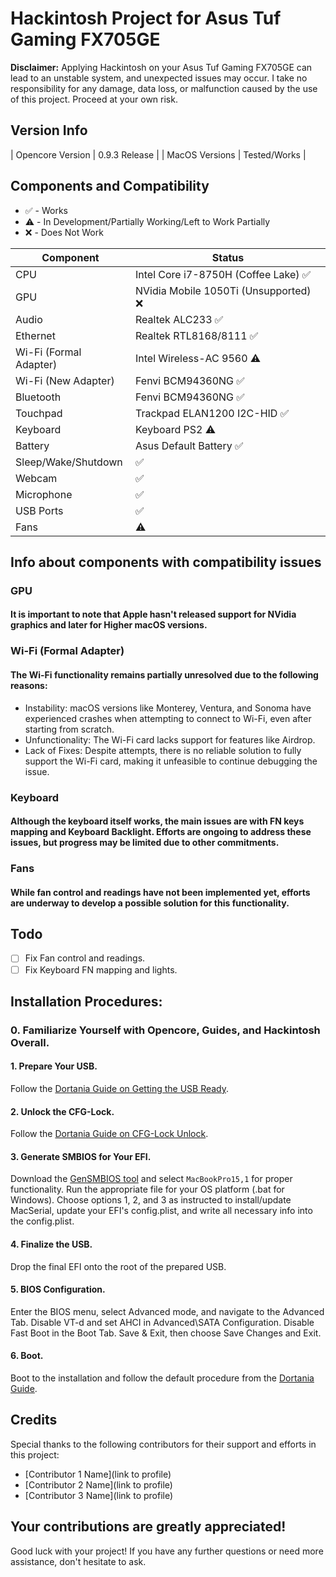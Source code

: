 # Hackintosh Project for Asus Tuf Gaming FX705GE

**Disclaimer:**
Applying Hackintosh on your Asus Tuf Gaming FX705GE can lead to an unstable system, and unexpected issues may occur. I take no responsibility for any damage, data loss, or malfunction caused by the use of this project. Proceed at your own risk.

## Version Info

| Opencore Version  | 0.9.3 Release      |
| MacOS Versions    | Tested/Works       |

## Components and Compatibility

- ✅ - Works
- ⚠️ - In Development/Partially Working/Left to Work Partially
- ❌ - Does Not Work

| Component       | Status                                           |
| --------------- | ------------------------------------------------ |
| CPU             | Intel Core i7-8750H (Coffee Lake) ✅             |
| GPU             | NVidia Mobile 1050Ti (Unsupported) ❌           |
| Audio           | Realtek ALC233 ✅                                |
| Ethernet        | Realtek RTL8168/8111 ✅                         |
| Wi-Fi (Formal Adapter) | Intel Wireless-AC 9560 ⚠️                  |
| Wi-Fi (New Adapter)    | Fenvi BCM94360NG ✅                         |
| Bluetooth      | Fenvi BCM94360NG ✅                              |
| Touchpad       | Trackpad ELAN1200 I2C-HID ✅                    |
| Keyboard       | Keyboard PS2 ⚠️                                 |
| Battery        | Asus Default Battery ✅                         |
| Sleep/Wake/Shutdown  | ✅                                            |
| Webcam         | ✅                                              |
| Microphone     | ✅                                              |
| USB Ports      | ✅                                              |
| Fans           | ⚠️                                              |

## Info about components with compatibility issues

### GPU
#### It is important to note that Apple hasn't released support for NVidia graphics and later for Higher macOS versions.

### Wi-Fi (Formal Adapter)
#### The Wi-Fi functionality remains partially unresolved due to the following reasons:
- Instability: macOS versions like Monterey, Ventura, and Sonoma have experienced crashes when attempting to connect to Wi-Fi, even after starting from scratch.
- Unfunctionality: The Wi-Fi card lacks support for features like Airdrop.
- Lack of Fixes: Despite attempts, there is no reliable solution to fully support the Wi-Fi card, making it unfeasible to continue debugging the issue.

### Keyboard
#### Although the keyboard itself works, the main issues are with FN keys mapping and Keyboard Backlight. Efforts are ongoing to address these issues, but progress may be limited due to other commitments.

### Fans
#### While fan control and readings have not been implemented yet, efforts are underway to develop a possible solution for this functionality.

## Todo
- [ ] Fix Fan control and readings.
- [ ] Fix Keyboard FN mapping and lights.

## Installation Procedures:
### 0. Familiarize Yourself with Opencore, Guides, and Hackintosh Overall.

#### 1. Prepare Your USB.
Follow the [Dortania Guide on Getting the USB Ready](https://dortania.github.io/OpenCore-Install-Guide/installer-guide/).

#### 2. Unlock the CFG-Lock.
Follow the [Dortania Guide on CFG-Lock Unlock](https://dortania.github.io/OpenCore-Post-Install/misc/msr-lock.html).

#### 3. Generate SMBIOS for Your EFI.
Download the [GenSMBIOS tool](https://github.com/corpnewt/GenSMBIOS) and select `MacBookPro15,1` for proper functionality. Run the appropriate file for your OS platform (.bat for Windows). Choose options 1, 2, and 3 as instructed to install/update MacSerial, update your EFI's config.plist, and write all necessary info into the config.plist.

#### 4. Finalize the USB.
Drop the final EFI onto the root of the prepared USB.

#### 5. BIOS Configuration.
Enter the BIOS menu, select Advanced mode, and navigate to the Advanced Tab. Disable VT-d and set AHCI in Advanced\SATA Configuration. Disable Fast Boot in the Boot Tab. Save & Exit, then choose Save Changes and Exit.

#### 6. Boot.
Boot to the installation and follow the default procedure from the [Dortania Guide](https://dortania.github.io/OpenCore-Install-Guide/installation/installation-process.html#booting-the-opencore-usb).

## Credits

Special thanks to the following contributors for their support and efforts in this project:

- [Contributor 1 Name](link to profile)
- [Contributor 2 Name](link to profile)
- [Contributor 3 Name](link to profile)

Your contributions are greatly appreciated!
---

Good luck with your project! If you have any further questions or need more assistance, don't hesitate to ask.
